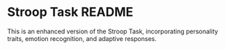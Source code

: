 # Stroop Task README

This is an enhanced version of the Stroop Task, incorporating personality traits, emotion recognition, and adaptive responses.